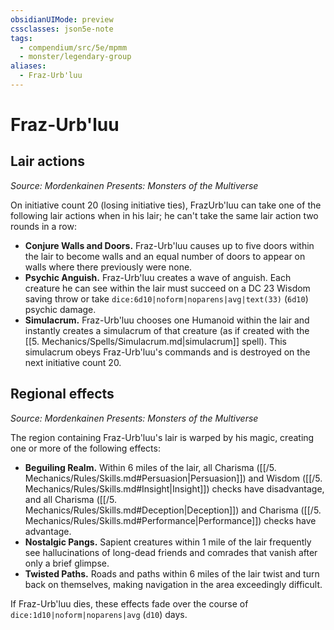 ```yaml
---
obsidianUIMode: preview
cssclasses: json5e-note
tags:
  - compendium/src/5e/mpmm
  - monster/legendary-group
aliases:
  - Fraz-Urb'luu
---
```

# Fraz-Urb'luu

## Lair actions
_Source: Mordenkainen Presents: Monsters of the Multiverse_

On initiative count 20 (losing initiative ties), FrazUrb'luu can take one of the following lair actions when in his lair; he can't take the same lair action two rounds in a row:

- **Conjure Walls and Doors.** Fraz-Urb'luu causes up to five doors within the lair to become walls and an equal number of doors to appear on walls where there previously were none.  
- **Psychic Anguish.** Fraz-Urb'luu creates a wave of anguish. Each creature he can see within the lair must succeed on a DC 23 Wisdom saving throw or take `dice:6d10|noform|noparens|avg|text(33)` (`6d10`) psychic damage.  
- **Simulacrum.** Fraz-Urb'luu chooses one Humanoid within the lair and instantly creates a simulacrum of that creature (as if created with the [[5. Mechanics/Spells/Simulacrum.md|simulacrum]] spell). This simulacrum obeys Fraz-Urb'luu's commands and is destroyed on the next initiative count 20.  

## Regional effects
_Source: Mordenkainen Presents: Monsters of the Multiverse_

The region containing Fraz-Urb'luu's lair is warped by his magic, creating one or more of the following effects:

- **Beguiling Realm.** Within 6 miles of the lair, all Charisma ([[/5. Mechanics/Rules/Skills.md#Persuasion|Persuasion]]) and Wisdom ([[/5. Mechanics/Rules/Skills.md#Insight|Insight]]) checks have disadvantage, and all Charisma ([[/5. Mechanics/Rules/Skills.md#Deception|Deception]]) and Charisma ([[/5. Mechanics/Rules/Skills.md#Performance|Performance]]) checks have advantage.  
- **Nostalgic Pangs.** Sapient creatures within 1 mile of the lair frequently see hallucinations of long-dead friends and comrades that vanish after only a brief glimpse.  
- **Twisted Paths.** Roads and paths within 6 miles of the lair twist and turn back on themselves, making navigation in the area exceedingly difficult.  

If Fraz-Urb'luu dies, these effects fade over the course of `dice:1d10|noform|noparens|avg` (`d10`) days.
